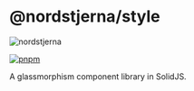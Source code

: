 # @nordstjerna/style

![nordstjerna](https://assets.solidjs.com/banner?type=Nordstjerna&background=tiles&project=style)

[![pnpm](https://img.shields.io/badge/maintained%20with-pnpm-cc00ff.svg?style=for-the-badge&logo=pnpm)](https://pnpm.io/)

A glassmorphism component library in SolidJS.
